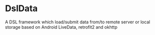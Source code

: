 # DslData
A DSL framework which load/submit data from/to remote server or local storage  based on Android LiveData, retrofit2 and okhttp

